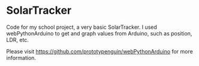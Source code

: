 # SolarTracker
Code for my school project, a very basic SolarTracker. I used webPythonArduino to get and graph values from Arduino, such as position, LDR, etc.

Please visit https://github.com/prototypenguin/webPythonArduino for more information.
